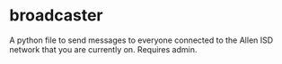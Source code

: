 # broadcaster
A python file to send messages to everyone connected to the Allen ISD network that you are currently on. Requires admin.
